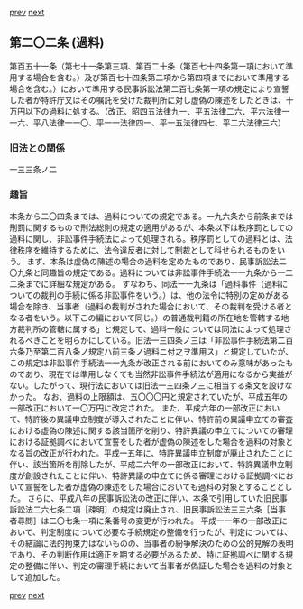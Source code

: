 [prev](/specific\markdowns\特許法\296_Mp-Ch_11-At_201.md)
[next](/specific\markdowns\特許法\298_Mp-Ch_11-At_203.md)
## 第二〇二条 (過料)
第百五十一条（第七十一条第三項、第百二十条（第百七十四条第一項において準用する場合を含む。）及び第百七十四条第二項から第四項までにおいて準用する場合を含む。）において準用する民事訴訟法第二百七条第一項の規定により宣誓した者が特許庁又はその嘱託を受けた裁判所に対し虚偽の陳述をしたときは、十万円以下の過料に処する。（改正、昭四五法律九一、平五法律二六、平六法律一一六、平八法律一一〇、平一一法律四一、平一五法律四七、平二六法律三六）

### 旧法との関係
一三三条ノ二

### 趣旨
本条から二〇四条までは、過料についての規定である。一九六条から前条までは刑罰に関するもので刑法総則の規定の適用があるが、本条以下は秩序罰としての過料に関し、非訟事件手続法によって処理される。秩序罰としての過料とは、法律秩序を維持するために、法令違反者に対して制裁として科せられるものをいう。
まず、本条は虚偽の陳述の場合の過料を定めたものであり、民事訴訟法二〇九条と同趣旨の規定である。過料については非訟事件手続法一一九条から一二二条までに詳細な規定がある。
すなわち、同法一一九条は「過料事件（過料についての裁判の手続に係る非訟事件をいう。）は、他の法令に特別の定めがある場合を除き、当事者（過料の裁判がされた場合において、その裁判を受ける者となる者をいう。以下この編において同じ。）の普通裁判籍の所在地を管轄する地方裁判所の管轄に属する」と規定して、過料一般については同法によって処理されるべきことを明らかにしている。旧法一三四条ノ三は「非訟事件手続法第二百六条乃至第二百八条ノ規定ハ前三条ノ過料ニ付之ヲ準用ス」と規定していたが、この規定は非訟事件手続法一一九条が改正される前においてのみ意味があったものであり、現在では準用しなくても当然非訟事件手続法が適用になるから実益がない。したがって、現行法においては旧法一三四条ノ三に相当する条文を設けなかった。
なお、過料の上限額は、五〇〇〇円と規定されていたが、平成五年の一部改正において一〇万円に改定された。
また、平成六年の一部改正において、特許後の異議申立制度が導入されたことに伴い、特許前の異議申立ての審査における虚偽の陳述に関する該当箇所を削り、特許異議の申立てについての審理における証拠調べにおいて宣誓をした者が虚偽の陳述をした場合を過料の対象となる旨の改正が行われた。平成一五年に、特許異議申立制度が廃止されたことに伴い、該当箇所を削除したが、平成二六年の一部改正において、特許異議申立制度が創設されたことに伴い、特許異議の申立てに係る審理における証拠調べにおいて宣誓をした者が虚偽の陳述をした場合においても過料の対象とすることとした。
さらに、平成八年の民事訴訟法の改正に伴い、本条で引用していた旧民事訴訟法二六七条二項［疎明］の規定は廃止され、旧民事訴訟法三三六条［当事者尋問］は二〇七条一項に条番号の変更が行われた。
平成一一年の一部改正において、判定制度について必要な手続規定の整備を行ったが、判定については、その結論に法的拘束力はないものの、当事者の紛争解決のための公的見解の表明であり、その判断作用は適正を期する必要があるため、特に証拠調べに関する規定の整備に伴い、判定の審理手続において当事者が偽証した場合を過料の対象として追加した。

[prev](/specific\markdowns\特許法\296_Mp-Ch_11-At_201.md)
[next](/specific\markdowns\特許法\298_Mp-Ch_11-At_203.md)